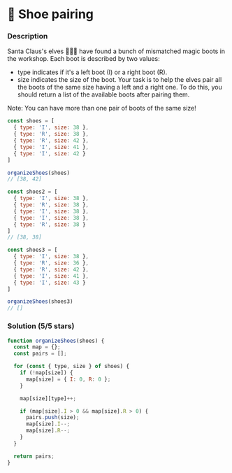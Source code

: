 # 👞 Shoe pairing

### Description

Santa Claus's elves 🧝🧝‍♂️ have found a bunch of mismatched magic boots in the workshop. Each boot is described by two values:

* type indicates if it's a left boot (I) or a right boot (R).
* size indicates the size of the boot.
Your task is to help the elves pair all the boots of the same size having a left and a right one. To do this, you should return a list of the available boots after pairing them.

Note: You can have more than one pair of boots of the same size!

```js
const shoes = [
  { type: 'I', size: 38 },
  { type: 'R', size: 38 },
  { type: 'R', size: 42 },
  { type: 'I', size: 41 },
  { type: 'I', size: 42 }
]

organizeShoes(shoes)
// [38, 42]

const shoes2 = [
  { type: 'I', size: 38 },
  { type: 'R', size: 38 },
  { type: 'I', size: 38 },
  { type: 'I', size: 38 },
  { type: 'R', size: 38 }
]
// [38, 38]

const shoes3 = [
  { type: 'I', size: 38 },
  { type: 'R', size: 36 },
  { type: 'R', size: 42 },
  { type: 'I', size: 41 },
  { type: 'I', size: 43 }
]

organizeShoes(shoes3)
// []
```

### Solution (5/5 stars)

```js
function organizeShoes(shoes) {
  const map = {};
  const pairs = [];

  for (const { type, size } of shoes) {
    if (!map[size]) {
      map[size] = { I: 0, R: 0 };
    }

    map[size][type]++;

    if (map[size].I > 0 && map[size].R > 0) {
      pairs.push(size);
      map[size].I--;
      map[size].R--;
    }
  }

  return pairs;
}
```
